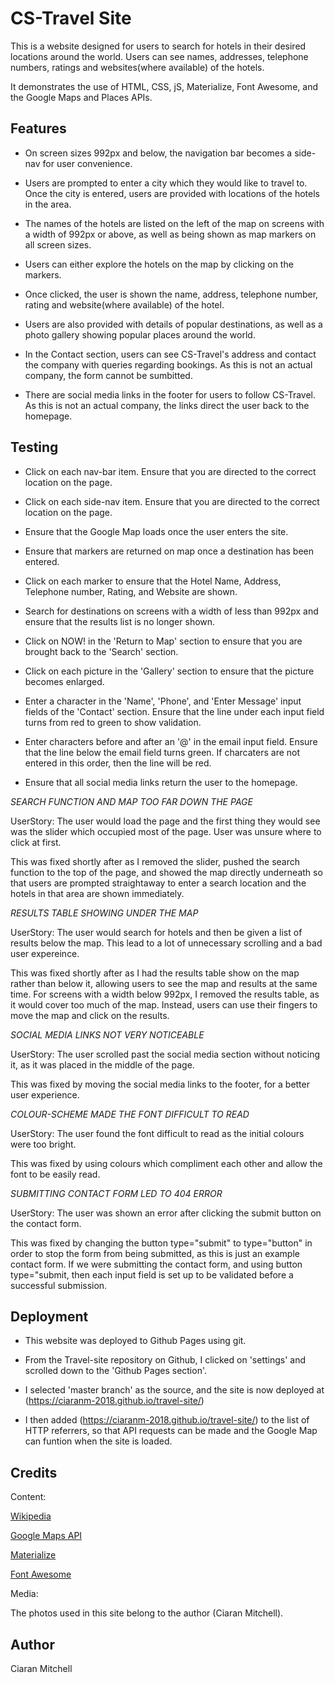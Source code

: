 # CS-Travel Site

This is a website designed for users to search for hotels in their desired locations around the world.
Users can see names, addresses, telephone numbers, ratings and websites(where available) of the hotels.

It demonstrates the use of HTML, CSS, jS, Materialize, Font Awesome, and the Google Maps and Places APIs.



## Features

* On screen sizes 992px and below, the navigation bar becomes a side-nav for user convenience.
 
* Users are prompted to enter a city which they would like to travel to. Once the city is entered, users are provided with locations of the hotels in the area. 

* The names of the hotels are listed on the left of the map on screens with a width of 992px or above, as well as being shown as map markers on all screen sizes.

* Users can either explore the hotels on the map by clicking on the markers. 

* Once clicked, the user is shown the name, address, telephone number, rating and website(where available) of the hotel.

* Users are also provided with details of popular destinations, as well as a photo gallery showing popular places around the world.

* In the Contact section, users can see CS-Travel's address and contact the company with queries regarding bookings. As this is not an actual company, 
the form cannot be sumbitted.

* There are social media links in the footer for users to follow CS-Travel. As this is not an actual company, the links direct the user 
back to the homepage.



## Testing

* Click on each nav-bar item. Ensure that you are directed to the correct location on the page.

* Click on each side-nav item. Ensure that you are directed to the correct location on the page.

* Ensure that the Google Map loads once the user enters the site.

* Ensure that markers are returned on map once a destination has been entered.

* Click on each marker to ensure that the Hotel Name, Address, Telephone number, Rating, and Website are shown.

* Search for destinations on screens with a width of less than 992px and ensure that the results list is no longer shown.

* Click on NOW! in the 'Return to Map' section to ensure that you are brought back to the 'Search' section.

* Click on each picture in the 'Gallery' section to ensure that the picture becomes enlarged.

* Enter a character in the 'Name', 'Phone', and 'Enter Message' input fields of the 'Contact' section. Ensure that the line under each input field 
turns from red to green to show validation.

* Enter characters before and after an '@' in the email input field. Ensure that the line below the email field turns green. If charcaters are not entered in this order, then the line will be red.

* Ensure that all social media links return the user to the homepage.




*SEARCH FUNCTION AND MAP TOO FAR DOWN THE PAGE*

UserStory: The user would load the page and the first thing they would see was the slider which occupied most of the page. User was unsure where to click at first.

This was fixed shortly after as I removed the slider, pushed the search function to the top of the page, and showed the map directly underneath so that users are prompted straightaway to enter a search location
and the hotels in that area are shown immediately.


*RESULTS TABLE SHOWING UNDER THE MAP*

UserStory: The user would search for hotels and then be given a list of results below the map. This lead to a lot of unnecessary scrolling and a bad user expereince.

This was fixed shortly after as I had the results table show on the map rather than below it, allowing users to see the map and results at the same time. 
For screens with a width below 992px, I removed the results table, as it would cover too much of the map. Instead, users can use their fingers to move the map and click on the results.


*SOCIAL MEDIA LINKS NOT VERY NOTICEABLE*

UserStory: The user scrolled past the social media section without noticing it, as it was placed in the middle of the page.

This was fixed by moving the social media links to the footer, for a better user experience.


*COLOUR-SCHEME MADE THE FONT DIFFICULT TO READ*

UserStory: The user found the font difficult to read as the initial colours were too bright. 

This was fixed by using colours which compliment each other and allow the font to be easily read.


*SUBMITTING CONTACT FORM LED TO 404 ERROR*

UserStory: The user was shown an error after clicking the submit button on the contact form. 

This was fixed by changing the button type="submit" to type="button" in order to stop the form from being submitted, as this
is just an example contact form. If we were submitting the contact form, and using button type="submit, then each input field
is set up to be validated before a successful submission.




## Deployment

* This website was deployed to Github Pages using git.

* From the Travel-site repository on Github, I clicked on 'settings' and scrolled down to the 'Github Pages section'.

* I selected 'master branch' as the source, and the site is now deployed at (https://ciaranm-2018.github.io/travel-site/)

* I then added (https://ciaranm-2018.github.io/travel-site/) to the list of HTTP referrers, so that API requests can be made
and the Google Map can funtion when the site is loaded.

 
 
## Credits
 
 Content:
 
 [Wikipedia](http://www.wikipedia.com)
 
 [Google Maps API](https://developers.google.com/maps/documentation/)
 
 [Materialize](https://materializecss.com/)
 
 [Font Awesome](https://fontawesome.com/)
 
 
 
 
 Media:
 
 The photos used in this site belong to the author (Ciaran Mitchell).
                                                  


## Author

 Ciaran Mitchell
 
